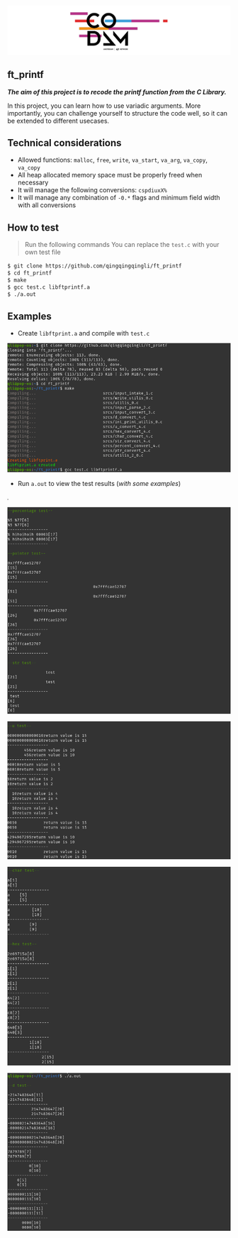 [![Logo](https://github.com/qingqingqingli/readme_images/blob/master/codam_logo_1.png)](https://github.com/qingqingqingli/ft_printf)

## ft_printf
***The aim of this project is to recode the printf function from the C Library.***

In this project, you can learn how to use variadic arguments. More importantly, you can challenge yourself to structure the code well, so it can be extended to different usecases.

## Technical considerations

- Allowed functions: ```malloc```, ```free```, ```write```, ```va_start```, ```va_arg```, ```va_copy```, ```va_copy```
- All heap allocated memory space must be properly freed when necessary
- It will manage the following conversions: ```cspdiuxX%```
- It will manage any combination of ```-0.*``` flags and minimum field width with all conversions

## How to test
> Run the following commands
> You can replace the ```test.c``` with your own test file

```shell
$ git clone https://github.com/qingqingqingli/ft_printf
$ cd ft_printf
$ make
$ gcc test.c libftprintf.a
$ ./a.out
```
## Examples

- Create ```libftprint.a``` and compile with ```test.c```

![ft_printf_1](https://github.com/qingqingqingli/readme_images/blob/master/ft_printf_1.png)

- Run ```a.out``` to view the test results (*with some examples*)

![ft_printf_4](https://github.com/qingqingqingli/readme_images/blob/master/ft_printf_4.png)

![ft_printf_5](https://github.com/qingqingqingli/readme_images/blob/master/ft_printf_5.png)

![ft_printf_6](https://github.com/qingqingqingli/readme_images/blob/master/ft_printf_6.png)

![ft_printf_3](https://github.com/qingqingqingli/readme_images/blob/master/ft_printf_3.png)

![ft_printf_2](https://github.com/qingqingqingli/readme_images/blob/master/ft_printf_2.png)
